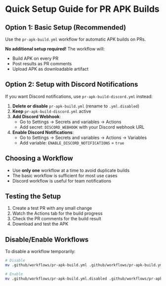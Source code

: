 # Quick Setup Guide for PR APK Builds

## Option 1: Basic Setup (Recommended)
Use the `pr-apk-build.yml` workflow for automatic APK builds on PRs.

**No additional setup required!** The workflow will:
- Build APK on every PR
- Post results as PR comments
- Upload APK as downloadable artifact

## Option 2: Setup with Discord Notifications
If you want Discord notifications, use `pr-apk-build-discord.yml` instead:

1. **Delete or disable** `pr-apk-build.yml` (rename to `.yml.disabled`)
2. **Keep** `pr-apk-build-discord.yml` active
3. **Add Discord Webhook**:
   - Go to Settings → Secrets and variables → Actions
   - Add secret: `DISCORD_WEBHOOK` with your Discord webhook URL
4. **Enable Discord Notifications**:
   - Go to Settings → Secrets and variables → Actions → Variables
   - Add variable: `ENABLE_DISCORD_NOTIFICATIONS` = `true`

## Choosing a Workflow
- Use **only one** workflow at a time to avoid duplicate builds
- The basic workflow is sufficient for most use cases
- Discord workflow is useful for team notifications

## Testing the Setup
1. Create a test PR with any small change
2. Watch the Actions tab for the build progress
3. Check the PR comments for the build result
4. Download and test the APK

## Disable/Enable Workflows
To disable a workflow temporarily:
```bash
# Disable
mv .github/workflows/pr-apk-build.yml .github/workflows/pr-apk-build.yml.disabled

# Enable
mv .github/workflows/pr-apk-build.yml.disabled .github/workflows/pr-apk-build.yml
```